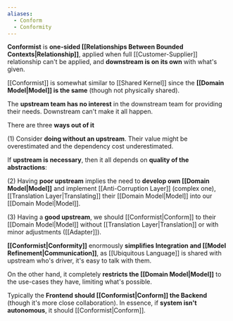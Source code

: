 ```yaml
---
aliases:
  - Conform
  - Conformity
---
```

**Conformist** is **one-sided [[Relationships Between Bounded Contexts|Relationship]]**, applied when full [[Customer-Supplier]] relationship can't be applied, and **downstream is on its own** with what's given.

[[Conformist]] is somewhat similar to [[Shared Kernel]] since the **[[Domain Model|Model]] is the same** (though not physically shared). 

The **upstream team has no interest** in the downstream team for providing their needs. Downstream can't make it all happen.

There are three **ways out of it**

(1) Consider **doing without an upstream**. Their value might be overestimated and the dependency cost underestimated.

If **upstream is necessary**, then it all depends on **quality of the abstractions**:

(2) Having **poor upstream** implies the need to **develop own [[Domain Model|Model]]** and implement [[Anti-Corruption Layer]] (complex one), [[Translation Layer|Translating]] their [[Domain Model|Model]] into our [[Domain Model|Model]].

(3) Having a **good upstream**, we should [[Conformist|Conform]] to their [[Domain Model|Model]] without [[Translation Layer|Translation]] or with minor adjustments ([[Adapter]]).

**[[Conformist|Conformity]]** enormously **simplifies Integration and [[Model Refinement|Communication]]**, as [[Ubiquitous Language]] is shared with upstream who's driver, it's easy to talk with them.

On the other hand, it completely **restricts the [[Domain Model|Model]]** to the use-cases they have, limiting what's possible.

Typically the **Frontend should [[Conformist|Conform]] the Backend** (though it's more close collaboration). In essence, if **system isn't autonomous**, it should [[Conformist|Conform]].
